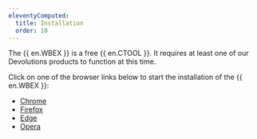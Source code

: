 ```yaml
---
eleventyComputed:
  title: Installation
  order: 10
---
```

The {{ en.WBEX }} is a free {{ en.CTOOL }}. It requires at least one of our Devolutions products to function at this time.  

Click on one of the browser links below to start the installation of the {{ en.WBEX }}:  

* [Chrome](chrome/)  
* [Firefox](firefox/)  
* [Edge](edge/)  
* [Opera](opera/)  
